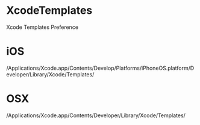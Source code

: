 XcodeTemplates
==============

Xcode Templates Preference

iOS
==============
/Applications/Xcode.app/Contents/Develop/Platforms/iPhoneOS.platform/Developer/Library/Xcode/Templates/

OSX
==============
/Applications/Xcode.app/Contents/Developer/Library/Xcode/Templates/
